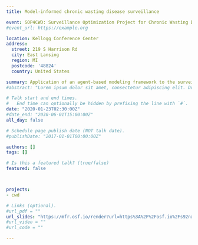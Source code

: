 ```yaml
---
title: Model-informed chronic wasting disease surveillance

event: SOP4CWD: Surveillance Optimization Project for Chronic Wasting Disease
#event_url: https://example.org

location: Kellogg Conference Center
address:
  street: 219 S Harrison Rd
  city: East Lansing
  region: MI
  postcode: '48824'
  country: United States

summary: Application of an agent-based modeling framework to the surveillance of chronic wasting disease in Michigan and elsewhere.
#abstract: "Lorem ipsum dolor sit amet, consectetur adipiscing elit. Duis posuere tellusac convallis placerat. Proin tincidunt magna sed ex sollicitudin condimentum. Sed ac faucibus dolor, scelerisque sollicitudin nisi. Cras purus urna, suscipit quis sapien eu, pulvinar tempor diam."

# Talk start and end times.
#   End time can optionally be hidden by prefixing the line with `#`.
date: "2020-01-23T02:30:00Z"
#date_end: "2030-06-01T15:00:00Z"
all_day: false

# Schedule page publish date (NOT talk date).
#publishDate: "2017-01-01T00:00:00Z"

authors: []
tags: []

# Is this a featured talk? (true/false)
featured: false



projects:
- cwd

# Links (optional).
#url_pdf = ""
url_slides: "https://mfr.osf.io/render?url=https%3A%2F%2Fosf.io%2Fs92nx%2Fdownload"
#url_video = ""
#url_code = ""

---
```


